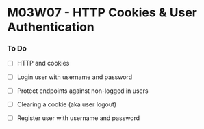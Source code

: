 # M03W07 - HTTP Cookies & User Authentication

### To Do
- [ ] HTTP and cookies
- [ ] Login user with username and password
- [ ] Protect endpoints against non-logged in users
- [ ] Clearing a cookie (aka user logout)
- [ ] Register user with username and password




























